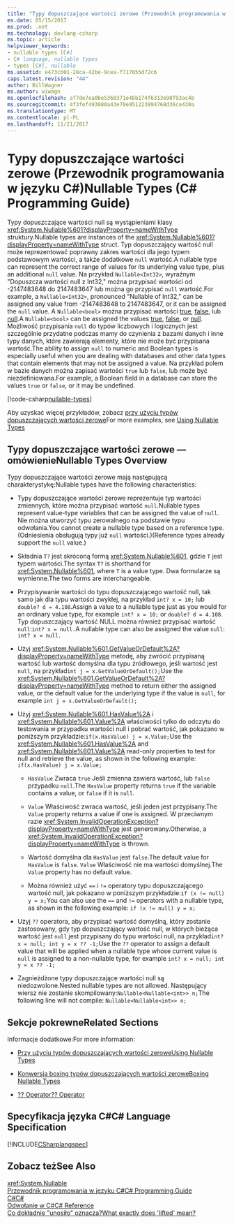 ```yaml
---
title: "Typy dopuszczające wartości zerowe (Przewodnik programowania w języku C#)"
ms.date: 05/15/2017
ms.prod: .net
ms.technology: devlang-csharp
ms.topic: article
helpviewer_keywords:
- nullable types [C#]
- C# language, nullable types
- types [C#], nullable
ms.assetid: e473cb01-28ca-42be-9cea-f717055d72c6
caps.latest.revision: "44"
author: BillWagner
ms.author: wiwagn
ms.openlocfilehash: af7de7ea0be5368371e4bb174f6313e98f93ac4b
ms.sourcegitcommit: 4f3fef493080a43e70e951223894768d36ce430a
ms.translationtype: MT
ms.contentlocale: pl-PL
ms.lasthandoff: 11/21/2017
---
```

# <a name="nullable-types-c-programming-guide"></a><span data-ttu-id="11dd3-102">Typy dopuszczające wartości zerowe (Przewodnik programowania w języku C#)</span><span class="sxs-lookup"><span data-stu-id="11dd3-102">Nullable Types (C# Programming Guide)</span></span>
<span data-ttu-id="11dd3-103">Typy dopuszczające wartości null są wystąpieniami klasy <xref:System.Nullable%601?displayProperty=nameWithType> struktury.</span><span class="sxs-lookup"><span data-stu-id="11dd3-103">Nullable types are instances of the <xref:System.Nullable%601?displayProperty=nameWithType> struct.</span></span> <span data-ttu-id="11dd3-104">Typ dopuszczający wartość null może reprezentować poprawny zakres wartości dla jego typem podstawowym wartości, a także dodatkowe `null` wartość.</span><span class="sxs-lookup"><span data-stu-id="11dd3-104">A nullable type can represent the correct range of values for its underlying value type, plus an additional `null` value.</span></span> <span data-ttu-id="11dd3-105">Na przykład `Nullable<Int32>`, wyraźnym "Dopuszcza wartości null z Int32," można przypisać wartości od -2147483648 do 2147483647 lub można go przypisać `null` wartość.</span><span class="sxs-lookup"><span data-stu-id="11dd3-105">For example, a `Nullable<Int32>`, pronounced "Nullable of Int32," can be assigned any value from -2147483648 to 2147483647, or it can be assigned the `null` value.</span></span> <span data-ttu-id="11dd3-106">A `Nullable<bool>` można przypisać wartości [true](../../../csharp/language-reference/keywords/true.md), [false](../../../csharp/language-reference/keywords/false.md), lub [null](../../../csharp/language-reference/keywords/null.md).</span><span class="sxs-lookup"><span data-stu-id="11dd3-106">A `Nullable<bool>` can be assigned the values [true](../../../csharp/language-reference/keywords/true.md), [false](../../../csharp/language-reference/keywords/false.md), or [null](../../../csharp/language-reference/keywords/null.md).</span></span> <span data-ttu-id="11dd3-107">Możliwość przypisania `null` do typów liczbowych i logicznych jest szczególnie przydatne podczas mamy do czynienia z bazami danych i inne typy danych, które zawierają elementy, które nie może być przypisana wartość.</span><span class="sxs-lookup"><span data-stu-id="11dd3-107">The ability to assign `null` to numeric and Boolean types is especially useful when you are dealing with databases and other data types that contain elements that may not be assigned a value.</span></span> <span data-ttu-id="11dd3-108">Na przykład polem w bazie danych można zapisać wartości `true` lub `false`, lub może być niezdefiniowana.</span><span class="sxs-lookup"><span data-stu-id="11dd3-108">For example, a Boolean field in a database can store the values `true` or `false`, or it may be undefined.</span></span> 
  
[!code-csharp[nullable-types](../../../../samples/snippets/csharp/programming-guide/nullable-types/nullable-ex1.cs)]  
  
<span data-ttu-id="11dd3-109">Aby uzyskać więcej przykładów, zobacz [przy użyciu typów dopuszczających wartości zerowe](../../../csharp/programming-guide/nullable-types/using-nullable-types.md)</span><span class="sxs-lookup"><span data-stu-id="11dd3-109">For more examples, see [Using Nullable Types](../../../csharp/programming-guide/nullable-types/using-nullable-types.md)</span></span>  
  
## <a name="nullable-types-overview"></a><span data-ttu-id="11dd3-110">Typy dopuszczające wartości zerowe — omówienie</span><span class="sxs-lookup"><span data-stu-id="11dd3-110">Nullable Types Overview</span></span>  
 <span data-ttu-id="11dd3-111">Typy dopuszczające wartości zerowe mają następującą charakterystykę:</span><span class="sxs-lookup"><span data-stu-id="11dd3-111">Nullable types have the following characteristics:</span></span>  
  
-   <span data-ttu-id="11dd3-112">Typy dopuszczające wartości zerowe reprezentuje typ wartości zmiennych, które można przypisać wartość `null`.</span><span class="sxs-lookup"><span data-stu-id="11dd3-112">Nullable types represent value-type variables that can be assigned the value of `null`.</span></span> <span data-ttu-id="11dd3-113">Nie można utworzyć typu zerowalnego na podstawie typu odwołania.</span><span class="sxs-lookup"><span data-stu-id="11dd3-113">You cannot create a nullable type based on a reference type.</span></span> <span data-ttu-id="11dd3-114">(Odniesienia obsługują typy już `null` wartości.)</span><span class="sxs-lookup"><span data-stu-id="11dd3-114">(Reference types already support the `null` value.)</span></span>  
  
-   <span data-ttu-id="11dd3-115">Składnia `T?` jest skróconą formą <xref:System.Nullable%601>, gdzie `T` jest typem wartości.</span><span class="sxs-lookup"><span data-stu-id="11dd3-115">The syntax `T?` is shorthand for <xref:System.Nullable%601>, where `T` is a value type.</span></span> <span data-ttu-id="11dd3-116">Dwa formularze są wymienne.</span><span class="sxs-lookup"><span data-stu-id="11dd3-116">The two forms are interchangeable.</span></span>  
  
-   <span data-ttu-id="11dd3-117">Przypisywanie wartości do typu dopuszczającego wartość null, tak samo jak dla typu wartości zwykłej, na przykład `int? x = 10;` lub `double? d = 4.108`.</span><span class="sxs-lookup"><span data-stu-id="11dd3-117">Assign a value to a nullable type just as you would for an ordinary value type, for example `int? x = 10;` or `double? d = 4.108`.</span></span> <span data-ttu-id="11dd3-118">Typ dopuszczający wartość NULL można również przypisać wartość `null`:`int? x = null.`</span><span class="sxs-lookup"><span data-stu-id="11dd3-118">A nullable type can also be assigned the value `null`: `int? x = null.`</span></span>  
  
-   <span data-ttu-id="11dd3-119">Użyj <xref:System.Nullable%601.GetValueOrDefault%2A?displayProperty=nameWithType> metodę, aby zwrócić przypisaną wartość lub wartość domyślna dla typu źródłowego, jeśli wartość jest `null`, na przykład`int j = x.GetValueOrDefault();`</span><span class="sxs-lookup"><span data-stu-id="11dd3-119">Use the <xref:System.Nullable%601.GetValueOrDefault%2A?displayProperty=nameWithType> method to return either the assigned value, or the default value for the underlying type if the value is `null`, for example `int j = x.GetValueOrDefault();`</span></span>  
  
-   <span data-ttu-id="11dd3-120">Użyj <xref:System.Nullable%601.HasValue%2A> i <xref:System.Nullable%601.Value%2A> właściwości tylko do odczytu do testowania w przypadku wartości null i pobrać wartość, jak pokazano w poniższym przykładzie:`if(x.HasValue) j = x.Value;`</span><span class="sxs-lookup"><span data-stu-id="11dd3-120">Use the <xref:System.Nullable%601.HasValue%2A> and <xref:System.Nullable%601.Value%2A> read-only properties to test for null and retrieve the value, as shown in the following example: `if(x.HasValue) j = x.Value;`</span></span>  
  
    -   <span data-ttu-id="11dd3-121">`HasValue` Zwraca `true` Jeśli zmienna zawiera wartość, lub `false` przypadku `null`.</span><span class="sxs-lookup"><span data-stu-id="11dd3-121">The `HasValue` property returns `true` if the variable contains a value, or `false` if it is `null`.</span></span>  
  
    -   <span data-ttu-id="11dd3-122">`Value` Właściwość zwraca wartość, jeśli jeden jest przypisany.</span><span class="sxs-lookup"><span data-stu-id="11dd3-122">The `Value` property returns a value if one is assigned.</span></span> <span data-ttu-id="11dd3-123">W przeciwnym razie <xref:System.InvalidOperationException?displayProperty=nameWithType> jest generowany.</span><span class="sxs-lookup"><span data-stu-id="11dd3-123">Otherwise, a <xref:System.InvalidOperationException?displayProperty=nameWithType> is thrown.</span></span>  
  
    -   <span data-ttu-id="11dd3-124">Wartość domyślna dla `HasValue` jest `false`.</span><span class="sxs-lookup"><span data-stu-id="11dd3-124">The default value for `HasValue` is `false`.</span></span> <span data-ttu-id="11dd3-125">`Value` Właściwość nie ma wartości domyślnej.</span><span class="sxs-lookup"><span data-stu-id="11dd3-125">The `Value` property has no default value.</span></span>  
  
    -   <span data-ttu-id="11dd3-126">Można również użyć `==` i `!=` operatory typu dopuszczającego wartość null, jak pokazano w poniższym przykładzie:`if (x != null) y = x;`</span><span class="sxs-lookup"><span data-stu-id="11dd3-126">You can also use the `==` and `!=` operators with a nullable type, as shown in the following example: `if (x != null) y = x;`</span></span>  
  
-   <span data-ttu-id="11dd3-127">Użyj `??` operatora, aby przypisać wartość domyślną, który zostanie zastosowany, gdy typ dopuszczający wartość null, w których bieżąca wartość jest `null` jest przypisany do typu wartości null, na przykład`int? x = null; int y = x ?? -1;`</span><span class="sxs-lookup"><span data-stu-id="11dd3-127">Use the `??` operator to assign a default value that will be applied when a nullable type whose current value is `null` is assigned to a non-nullable type, for example `int? x = null; int y = x ?? -1;`</span></span>  
  
-   <span data-ttu-id="11dd3-128">Zagnieżdżone typy dopuszczające wartości null są niedozwolone.</span><span class="sxs-lookup"><span data-stu-id="11dd3-128">Nested nullable types are not allowed.</span></span> <span data-ttu-id="11dd3-129">Następujący wiersz nie zostanie skompilowany:`Nullable<Nullable<int>> n;`</span><span class="sxs-lookup"><span data-stu-id="11dd3-129">The following line will not compile: `Nullable<Nullable<int>> n;`</span></span>  
  
## <a name="related-sections"></a><span data-ttu-id="11dd3-130">Sekcje pokrewne</span><span class="sxs-lookup"><span data-stu-id="11dd3-130">Related Sections</span></span>  
 <span data-ttu-id="11dd3-131">Informacje dodatkowe:</span><span class="sxs-lookup"><span data-stu-id="11dd3-131">For more information:</span></span>  
  
-   [<span data-ttu-id="11dd3-132">Przy użyciu typów dopuszczających wartości zerowe</span><span class="sxs-lookup"><span data-stu-id="11dd3-132">Using Nullable Types</span></span>](../../../csharp/programming-guide/nullable-types/using-nullable-types.md)  
  
-   [<span data-ttu-id="11dd3-133">Konwersja boxing typów dopuszczających wartości zerowe</span><span class="sxs-lookup"><span data-stu-id="11dd3-133">Boxing Nullable Types</span></span>](../../../csharp/programming-guide/nullable-types/boxing-nullable-types.md)  
  
-   [<span data-ttu-id="11dd3-134">?? Operator</span><span class="sxs-lookup"><span data-stu-id="11dd3-134">?? Operator</span></span>](../../../csharp/language-reference/operators/null-conditional-operator.md)  
  
## <a name="c-language-specification"></a><span data-ttu-id="11dd3-135">Specyfikacja języka C#</span><span class="sxs-lookup"><span data-stu-id="11dd3-135">C# Language Specification</span></span>  
 [!INCLUDE[CSharplangspec](~/includes/csharplangspec-md.md)]  
  
## <a name="see-also"></a><span data-ttu-id="11dd3-136">Zobacz też</span><span class="sxs-lookup"><span data-stu-id="11dd3-136">See Also</span></span>  
 <xref:System.Nullable>  
 [<span data-ttu-id="11dd3-137">Przewodnik programowania w języku C#</span><span class="sxs-lookup"><span data-stu-id="11dd3-137">C# Programming Guide</span></span>](../../../csharp/programming-guide/index.md)  
 [<span data-ttu-id="11dd3-138">C#</span><span class="sxs-lookup"><span data-stu-id="11dd3-138">C#</span></span>](../../../csharp/index.md)  
 [<span data-ttu-id="11dd3-139">Odwołanie w C#</span><span class="sxs-lookup"><span data-stu-id="11dd3-139">C# Reference</span></span>](../../../csharp/language-reference/index.md)  
 [<span data-ttu-id="11dd3-140">Co dokładnie "unosiło" oznacza?</span><span class="sxs-lookup"><span data-stu-id="11dd3-140">What exactly does 'lifted' mean?</span></span>](http://go.microsoft.com/fwlink/?LinkId=112382)
